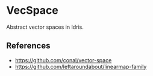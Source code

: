 # VecSpace

Abstract vector spaces in Idris.

## References

* https://github.com/conal/vector-space
* https://github.com/leftaroundabout/linearmap-family